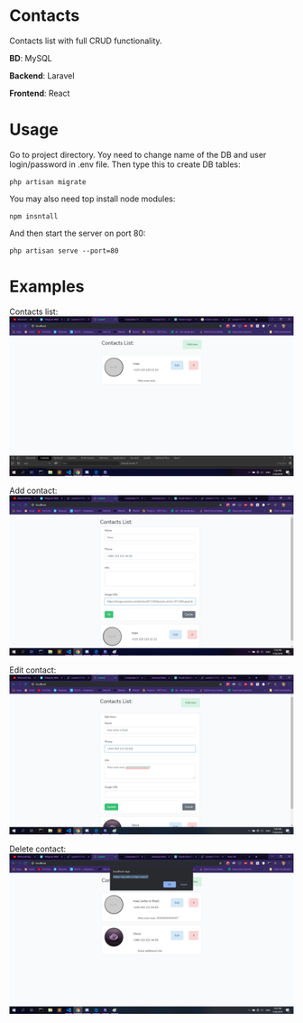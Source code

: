# Contacts
Contacts list with full CRUD functionality.

**BD**: MySQL


**Backend**: Laravel


**Frontend**: React



# Usage
Go to project directory.
Yoy need to change name of the DB and user login/password in .env file.
Then type this to create DB tables:
```
php artisan migrate
```
You may also need top install node modules:
```
npm insntall
```
And then start the server on port 80:
```
php artisan serve --port=80
```

# Examples


Contacts list:
![alt text](https://raw.githubusercontent.com/Areandy/Contacts/master/readme_scenes/1.png)


Add contact:
![alt text](https://raw.githubusercontent.com/Areandy/Contacts/master/readme_scenes/2.png)


Edit contact:
![alt text](https://raw.githubusercontent.com/Areandy/Contacts/master/readme_scenes/3.png)


Delete contact:
![alt text](https://raw.githubusercontent.com/Areandy/Contacts/master/readme_scenes/4.png)
